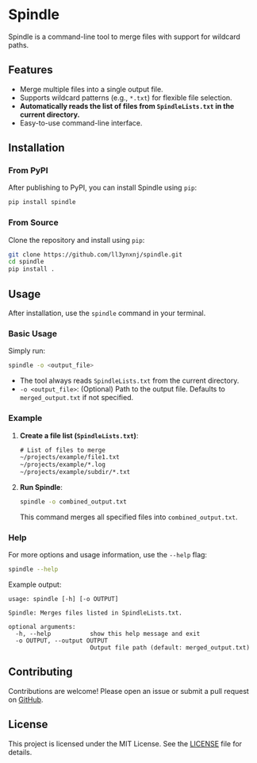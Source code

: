 # Spindle

Spindle is a command-line tool to merge files with support for wildcard paths.

## Features

- Merge multiple files into a single output file.
- Supports wildcard patterns (e.g., `*.txt`) for flexible file selection.
- **Automatically reads the list of files from `SpindleLists.txt` in the current directory.**
- Easy-to-use command-line interface.

## Installation

### From PyPI

After publishing to PyPI, you can install Spindle using `pip`:

```bash
pip install spindle
```

### From Source

Clone the repository and install using `pip`:

```bash
git clone https://github.com/ll3ynxnj/spindle.git
cd spindle
pip install .
```

## Usage

After installation, use the `spindle` command in your terminal.

### Basic Usage

Simply run:

```bash
spindle -o <output_file>
```

- The tool always reads `SpindleLists.txt` from the current directory.
- `-o <output_file>`: (Optional) Path to the output file. Defaults to `merged_output.txt` if not specified.

### Example

1. **Create a file list (`SpindleLists.txt`)**:

    ```txt
    # List of files to merge
    ~/projects/example/file1.txt
    ~/projects/example/*.log
    ~/projects/example/subdir/*.txt
    ```

2. **Run Spindle**:

    ```bash
    spindle -o combined_output.txt
    ```

    This command merges all specified files into `combined_output.txt`.

### Help

For more options and usage information, use the `--help` flag:

```bash
spindle --help
```

Example output:

```
usage: spindle [-h] [-o OUTPUT]

Spindle: Merges files listed in SpindleLists.txt.

optional arguments:
  -h, --help           show this help message and exit
  -o OUTPUT, --output OUTPUT
                       Output file path (default: merged_output.txt)
```

## Contributing

Contributions are welcome! Please open an issue or submit a pull request on [GitHub](https://github.com/ll3ynxnj/spindle).

## License

This project is licensed under the MIT License. See the [LICENSE](LICENSE) file for details.
